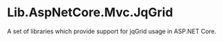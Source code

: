 # Lib.AspNetCore.Mvc.JqGrid
A set of libraries which provide support for jqGrid usage in ASP.NET Core.
